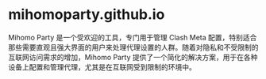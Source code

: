 # mihomoparty.github.io
Mihomo Party 是一个受欢迎的工具，专门用于管理 Clash Meta 配置，特别适合那些需要直观且强大界面的用户来处理代理设置的人群。随着对隐私和不受限制的互联网访问需求的增加，Mihomo Party 提供了一个简化的解决方案，用于在各种设备上配置和管理代理，尤其是在互联网受到限制的环境中。
